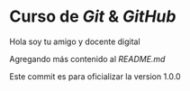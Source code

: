 # Curso de _Git_ & _GitHub_

Hola soy tu amigo y docente digital

Agregando más contenido al _README.md_

Este commit es para oficializar la version 1.0.0
